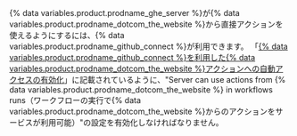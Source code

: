 {% data variables.product.prodname_ghe_server %}が{% data variables.product.prodname_dotcom_the_website %}から直接アクションを使えるようにするには、{% data variables.product.prodname_github_connect %}が利用できます。 「[{% data variables.product.prodname_github_connect %}を利用した{% data variables.product.prodname_dotcom_the_website %}アクションへの自動アクセスの有効化](/admin/github-actions/enabling-automatic-access-to-githubcom-actions-using-github-connect)」に記載されているように、"Server can use actions from {% data variables.product.prodname_dotcom_the_website %} in workflows runs（ワークフローの実行で{% data variables.product.prodname_dotcom_the_website %}からのアクションをサービスが利用可能）"の設定を有効化しなければなりません。
